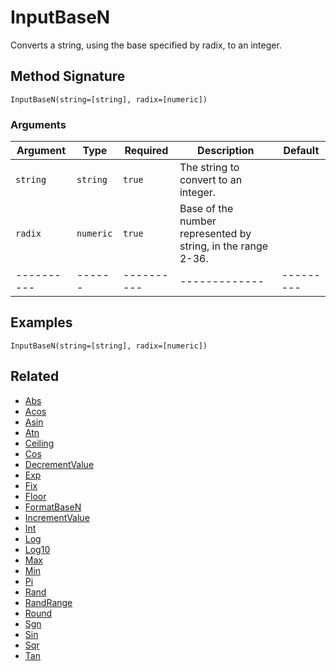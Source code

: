 # InputBaseN

Converts a string, using the base specified by radix, to an integer.

## Method Signature

```
InputBaseN(string=[string], radix=[numeric])
```

### Arguments

| Argument   | Type      | Required   | Description                                                  | Default   |
| ---------- | --------- | ---------- | ------------------------------------------------------------ | --------- |
| `string`   | `string`  | `true`     | The string to convert to an integer.                         |           |
| `radix`    | `numeric` | `true`     | Base of the number represented by string, in the range 2-36. |           |
| ---------- | ------    | ---------- | -------------                                                | --------- |

## Examples

```
InputBaseN(string=[string], radix=[numeric])
```

## Related

* [Abs](abs.md)
* [Acos](acos.md)
* [Asin](asin.md)
* [Atn](atn.md)
* [Ceiling](ceiling.md)
* [Cos](cos.md)
* [DecrementValue](decrementvalue.md)
* [Exp](exp.md)
* [Fix](fix.md)
* [Floor](floor.md)
* [FormatBaseN](formatbasen.md)
* [IncrementValue](incrementvalue.md)
* [Int](int.md)
* [Log](log.md)
* [Log10](log10.md)
* [Max](max.md)
* [Min](min.md)
* [Pi](pi.md)
* [Rand](rand.md)
* [RandRange](randrange.md)
* [Round](round.md)
* [Sgn](sgn.md)
* [Sin](sin.md)
* [Sqr](sqr.md)
* [Tan](tan.md)
